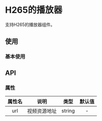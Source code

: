 # H265的播放器

支持H265的播放器组件。


## 使用

### 基本使用
<demo src="./h265-player/basic.vue"></demo>

## API

### 属性

| 属性名 | 说明 |  类型  | 默认值 |
| :----: | :--: | :----: | :----: |
| url | 视频资源地址 | string | - |
